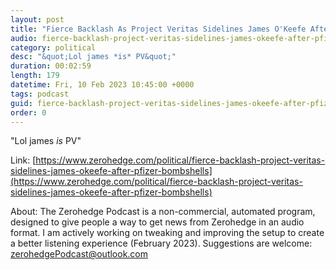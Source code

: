```yaml
---
layout: post
title: "Fierce Backlash As Project Veritas Sidelines James O'Keefe After Pfizer Bombshells"
audio: fierce-backlash-project-veritas-sidelines-james-okeefe-after-pfizer-bombshells-1
category: political
desc: "&quot;Lol james *is* PV&quot;"
duration: 00:02:59
length: 179
datetime: Fri, 10 Feb 2023 10:45:00 +0000
tags: podcast
guid: fierce-backlash-project-veritas-sidelines-james-okeefe-after-pfizer-bombshells-0
order: 0
---
```

&quot;Lol james *is* PV&quot;

Link: [https://www.zerohedge.com/political/fierce-backlash-project-veritas-sidelines-james-okeefe-after-pfizer-bombshells](https://www.zerohedge.com/political/fierce-backlash-project-veritas-sidelines-james-okeefe-after-pfizer-bombshells)

About: The Zerohedge Podcast is a non-commercial, automated program, designed to give people a way to get news from Zerohedge in an audio format.  I am actively working on tweaking and improving the setup to create a better listening experience (February 2023).  Suggestions are welcome: [zerohedgePodcast@outlook.com](mailto:zerohedgePodcast@outlook.com)